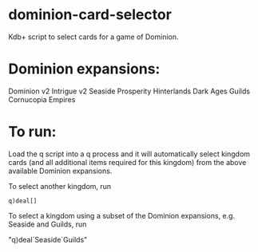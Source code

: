 # dominion-card-selector
Kdb+ script to select cards for a game of Dominion.

# Dominion expansions:
Dominion v2
Intrigue v2
Seaside
Prosperity
Hinterlands
Dark Ages
Guilds
Cornucopia
Empires

# To run:
Load the q script into a q process and it will automatically select kingdom cards (and all additional items required for this kingdom) from the above available Dominion expansions.

To select another kingdom, run

`q)deal[]`

To select a kingdom using a subset of the Dominion expansions, e.g. Seaside and Guilds, run

"q)deal\`Seaside\`Guilds"
